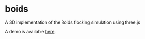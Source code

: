 # boids
A 3D implementation of the Boids flocking simulation using three.js

A demo is available [here](https://dtcan.dev/boids).
